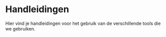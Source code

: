 # Handleidingen

Hier vind je handleidingen voor het gebruik van de verschillende tools die we gebruiken.
